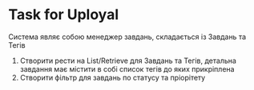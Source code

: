 # Task for Uployal
Система являє собою менеджер завдань, складається із Завдань та Тегів
 1. Створити рести на List/Retrieve для Завдань та Тегів, детальна завдання має містити в собі список тегів до яких прикріплена
 2. Створити фільтр для завдань по статусу та пріорітету